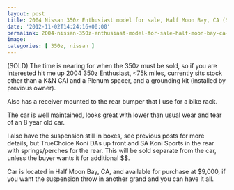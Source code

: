 ```yaml
---
layout: post
title: 2004 Nissan 350z Enthusiast model for sale, Half Moon Bay, CA (SOLD)
date: '2012-11-02T14:24:16+00:00'
permalink: 2004-nissan-350z-enthusiast-model-for-sale-half-moon-bay-ca-sold
image:
categories: [ 350z, nissan ]
---
```

(SOLD) The time is nearing for when the 350z must be sold, so if you are interested hit me up 2004 350z Enthusiast, &lt;75k miles, currently sits stock other than a K&amp;N CAI and a Plenum spacer, and a grounding kit (installed by previous owner).

Also has a receiver mounted to the rear bumper that I use for a bike rack.

The car is well maintained, looks great with lower than usual wear and tear of an 8 year old car.

I also have the suspension still in boxes, see previous posts for more details, but TrueChoice Koni DAs up front and SA Koni Sports in the rear with springs/perches for the rear. This will be sold separate from the car, unless the buyer wants it for additional $$.

Car is located in Half Moon Bay, CA, and available for purchase at $9,000, if you want the suspension throw in another grand and you can have it all.




